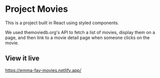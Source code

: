 # Project Movies
This is a project built in React using styled components. 

We used themoviedb.org's API to fetch a list of movies, display them on a page, and then link to a movie detail page when someone clicks on the movie.


## View it live
https://emma-fay-movies.netlify.app/